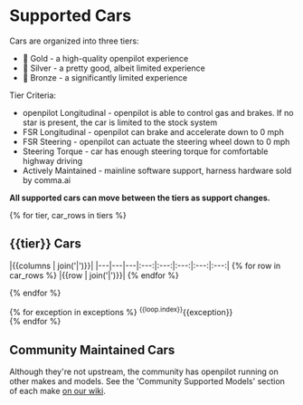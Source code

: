# Supported Cars

Cars are organized into three tiers:

- 🥇 Gold - a high-quality openpilot experience
- 🥈 Silver - a pretty good, albeit limited experience
- 🥉 Bronze - a significantly limited experience

Tier Criteria:

- openpilot Longitudinal - openpilot is able to control gas and brakes. If no star is present, the car is limited to the stock system
- FSR Longitudinal - openpilot can brake and accelerate down to 0 mph
- FSR Steering - openpilot can actuate the steering wheel down to 0 mph
- Steering Torque - car has enough steering torque for comfortable highway driving
- Actively Maintained - mainline software support, harness hardware sold by comma.ai

**All supported cars can move between the tiers as support changes.**

{% for tier, car_rows in tiers %}
## {{tier}} Cars

|{{columns | join('|')}}|
|---|---|---|:---:|:---:|:---:|:---:|:---:|
{% for row in car_rows %}
|{{row | join('|')}}|
{% endfor %}

{% endfor %}

{% for exception in exceptions %}
<sup>{{loop.index}}</sup>{{exception}} <br />
{% endfor %}

## Community Maintained Cars
Although they're not upstream, the community has openpilot running on other makes and models. See the 'Community Supported Models' section of each make [on our wiki](https://wiki.comma.ai/).
